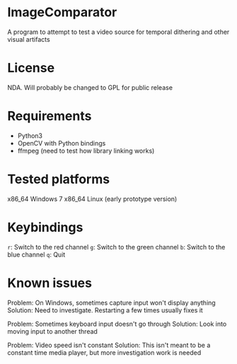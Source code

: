 ImageComparator
===============

A program to attempt to test a video source for temporal dithering and other visual artifacts

# License

NDA. Will probably be changed to GPL for public release

# Requirements

- Python3
- OpenCV with Python bindings
- ffmpeg (need to test how library linking works)

# Tested platforms
x86_64 Windows 7
x86_64 Linux (early prototype version)

# Keybindings

`r`: Switch to the red channel
`g`: Switch to the green channel
`b`: Switch to the blue channel
`q`: Quit

# Known issues
Problem: On Windows, sometimes capture input won't display anything
Solution: Need to investigate. Restarting a few times usually fixes it

Problem: Sometimes keyboard input doesn't go through
Solution: Look into moving input to another thread

Problem: Video speed isn't constant
Solution: This isn't meant to be a constant time media player, but more investigation work is needed
